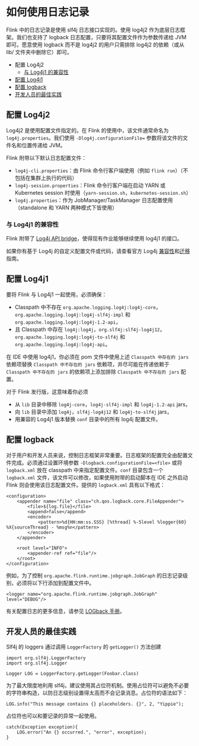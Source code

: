 # 如何使用日志记录

Flink 中的日志记录是使用 slf4j 日志接口实现的。使用 log4j2 作为底层日志框架。我们也支持了 logback 日志配置，只要将其配置文件作为参数传递给 JVM 即可。愿意使用 logback 而不是 log4j2 的用户只需排除 log4j2 的依赖（或从 lib/ 文件夹中删除它）即可。

- 配置 Log4j2
  - [与 Log4j1 的兼容性](https://ci.apache.org/projects/flink/flink-docs-release-1.12/zh/deployment/advanced/logging.html#与-log4j1-的兼容性)
- [配置 Log4j1](https://ci.apache.org/projects/flink/flink-docs-release-1.12/zh/deployment/advanced/logging.html#配置-log4j1)
- [配置 logback](https://ci.apache.org/projects/flink/flink-docs-release-1.12/zh/deployment/advanced/logging.html#配置-logback)
- [开发人员的最佳实践](https://ci.apache.org/projects/flink/flink-docs-release-1.12/zh/deployment/advanced/logging.html#开发人员的最佳实践)



## 配置 Log4j2

Log4j2 是使用配置文件指定的。在 Flink 的使用中，该文件通常命名为 `log4j.properties`。我们使用 `-Dlog4j.configurationFile=` 参数将该文件的文件名和位置传递给 JVM。

Flink 附带以下默认日志配置文件：

- `log4j-cli.properties`：由 Flink 命令行客户端使用（例如 `flink run`）（不包括在集群上执行的代码）
- `log4j-session.properties`：Flink 命令行客户端在启动 YARN 或 Kubernetes session 时使用（`yarn-session.sh`，`kubernetes-session.sh`）
- `log4j.properties`：作为 JobManager/TaskManager 日志配置使用（standalone 和 YARN 两种模式下皆使用）



### 与 Log4j1 的兼容性

Flink 附带了 [Log4j API bridge](https://logging.apache.org/log4j/log4j-2.2/log4j-1.2-api/index.html)，使得现有作业能够继续使用 log4j1 的接口。

如果你有基于 Log4j 的自定义配置文件或代码，请查看官方 Log4j [兼容性](https://logging.apache.org/log4j/2.x/manual/compatibility.html)和[迁移](https://logging.apache.org/log4j/2.x/manual/migration.html)指南。



## 配置 Log4j1

要将 Flink 与 Log4j1 一起使用，必须确保：

- Classpath 中不存在 `org.apache.logging.log4j:log4j-core`，`org.apache.logging.log4j:log4j-slf4j-impl` 和 `org.apache.logging.log4j:log4j-1.2-api`，
- 且 Classpath 中存在 `log4j:log4j`，`org.slf4j:slf4j-log4j12`，`org.apache.logging.log4j:log4j-to-slf4j` 和 `org.apache.logging.log4j:log4j-api`。

在 IDE 中使用 log4j1，你必须在 pom 文件中使用上述 `Classpath 中存在的 jars` 依赖项替换 `Classpath 中不存在的 jars` 依赖项，并尽可能在传递依赖于 `Classpath 中不存在的 jars` 的依赖项上添加排除 `Classpath 中不存在的 jars` 配置。

对于 Flink 发行版，这意味着你必须

- 从 `lib` 目录中移除 `log4j-core`，`log4j-slf4j-impl` 和 `log4j-1.2-api` jars，
- 向 `lib` 目录中添加 `log4j`，`slf4j-log4j12` 和 `log4j-to-slf4j` jars，
- 用兼容的 Log4j1 版本替换 `conf` 目录中的所有 log4j 配置文件。



## 配置 logback

对于用户和开发人员来说，控制日志框架非常重要。日志框架的配置完全由配置文件完成。必须通过设置环境参数 `-Dlogback.configurationFile=<file>` 或将 `logback.xml` 放在 classpath 中来指定配置文件。`conf` 目录包含一个 `logback.xml` 文件，该文件可以修改，如果使用附带的启动脚本在 IDE 之外启动 Flink 则会使用该日志配置文件。提供的 `logback.xml` 具有以下格式：

```
<configuration>
    <appender name="file" class="ch.qos.logback.core.FileAppender">
        <file>${log.file}</file>
        <append>false</append>
        <encoder>
            <pattern>%d{HH:mm:ss.SSS} [%thread] %-5level %logger{60} %X{sourceThread} - %msg%n</pattern>
        </encoder>
    </appender>

    <root level="INFO">
        <appender-ref ref="file"/>
    </root>
</configuration>
```

例如，为了控制 `org.apache.flink.runtime.jobgraph.JobGraph` 的日志记录级别，必须将以下行添加到配置文件中。

```
<logger name="org.apache.flink.runtime.jobgraph.JobGraph" level="DEBUG"/>
```

有关配置日志的更多信息，请参见 [LOGback 手册](http://logback.qos.ch/manual/configuration.html)。



## 开发人员的最佳实践

Slf4j 的 loggers 通过调用 `LoggerFactory` 的 `getLogger()` 方法创建

```
import org.slf4j.LoggerFactory
import org.slf4j.Logger

Logger LOG = LoggerFactory.getLogger(Foobar.class)
```

为了最大限度地利用 slf4j，建议使用其占位符机制。使用占位符可以避免不必要的字符串构造，以防日志级别设置得太高而不会记录消息。占位符的语法如下：

```
LOG.info("This message contains {} placeholders. {}", 2, "Yippie");
```

占位符也可以和要记录的异常一起使用。

```
catch(Exception exception){
	LOG.error("An {} occurred.", "error", exception);
}
```